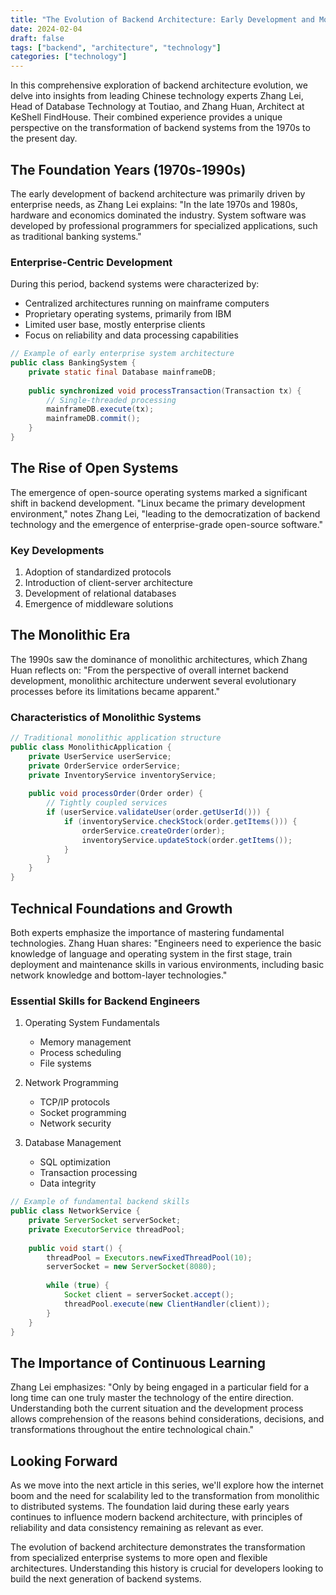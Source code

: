 ```yaml
---
title: "The Evolution of Backend Architecture: Early Development and Monolithic Era (Part 1)"
date: 2024-02-04
draft: false
tags: ["backend", "architecture", "technology"]
categories: ["technology"]
---
```


In this comprehensive exploration of backend architecture evolution, we delve into insights from leading Chinese technology experts Zhang Lei, Head of Database Technology at Toutiao, and Zhang Huan, Architect at KeShell FindHouse. Their combined experience provides a unique perspective on the transformation of backend systems from the 1970s to the present day.

## The Foundation Years (1970s-1990s)

The early development of backend architecture was primarily driven by enterprise needs, as Zhang Lei explains: "In the late 1970s and 1980s, hardware and economics dominated the industry. System software was developed by professional programmers for specialized applications, such as traditional banking systems."

### Enterprise-Centric Development
During this period, backend systems were characterized by:
- Centralized architectures running on mainframe computers
- Proprietary operating systems, primarily from IBM
- Limited user base, mostly enterprise clients
- Focus on reliability and data processing capabilities

```java
// Example of early enterprise system architecture
public class BankingSystem {
    private static final Database mainframeDB;
    
    public synchronized void processTransaction(Transaction tx) {
        // Single-threaded processing
        mainframeDB.execute(tx);
        mainframeDB.commit();
    }
}
```

## The Rise of Open Systems

The emergence of open-source operating systems marked a significant shift in backend development. "Linux became the primary development environment," notes Zhang Lei, "leading to the democratization of backend technology and the emergence of enterprise-grade open-source software."

### Key Developments
1. Adoption of standardized protocols
2. Introduction of client-server architecture
3. Development of relational databases
4. Emergence of middleware solutions

## The Monolithic Era

The 1990s saw the dominance of monolithic architectures, which Zhang Huan reflects on: "From the perspective of overall internet backend development, monolithic architecture underwent several evolutionary processes before its limitations became apparent."

### Characteristics of Monolithic Systems

```java
// Traditional monolithic application structure
public class MonolithicApplication {
    private UserService userService;
    private OrderService orderService;
    private InventoryService inventoryService;
    
    public void processOrder(Order order) {
        // Tightly coupled services
        if (userService.validateUser(order.getUserId())) {
            if (inventoryService.checkStock(order.getItems())) {
                orderService.createOrder(order);
                inventoryService.updateStock(order.getItems());
            }
        }
    }
}
```

## Technical Foundations and Growth

Both experts emphasize the importance of mastering fundamental technologies. Zhang Huan shares: "Engineers need to experience the basic knowledge of language and operating system in the first stage, train deployment and maintenance skills in various environments, including basic network knowledge and bottom-layer technologies."

### Essential Skills for Backend Engineers
1. Operating System Fundamentals
   - Memory management
   - Process scheduling
   - File systems

2. Network Programming
   - TCP/IP protocols
   - Socket programming
   - Network security

3. Database Management
   - SQL optimization
   - Transaction processing
   - Data integrity

```java
// Example of fundamental backend skills
public class NetworkService {
    private ServerSocket serverSocket;
    private ExecutorService threadPool;
    
    public void start() {
        threadPool = Executors.newFixedThreadPool(10);
        serverSocket = new ServerSocket(8080);
        
        while (true) {
            Socket client = serverSocket.accept();
            threadPool.execute(new ClientHandler(client));
        }
    }
}
```

## The Importance of Continuous Learning

Zhang Lei emphasizes: "Only by being engaged in a particular field for a long time can one truly master the technology of the entire direction. Understanding both the current situation and the development process allows comprehension of the reasons behind considerations, decisions, and transformations throughout the entire technological chain."

## Looking Forward

As we move into the next article in this series, we'll explore how the internet boom and the need for scalability led to the transformation from monolithic to distributed systems. The foundation laid during these early years continues to influence modern backend architecture, with principles of reliability and data consistency remaining as relevant as ever.

The evolution of backend architecture demonstrates the transformation from specialized enterprise systems to more open and flexible architectures. Understanding this history is crucial for developers looking to build the next generation of backend systems.

